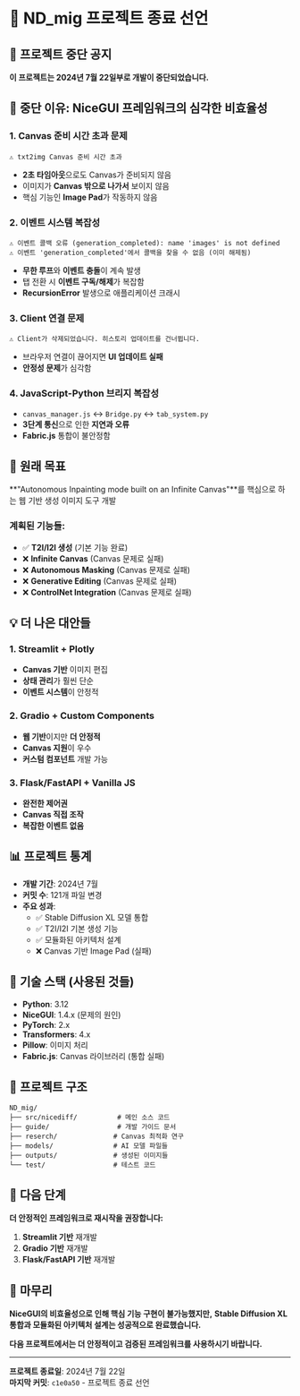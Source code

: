 # 🚫 ND_mig 프로젝트 종료 선언

## 📢 프로젝트 중단 공지

**이 프로젝트는 2024년 7월 22일부로 개발이 중단되었습니다.**

## 🚨 중단 이유: NiceGUI 프레임워크의 심각한 비효율성

### 1. **Canvas 준비 시간 초과 문제**
```
⚠️ txt2img Canvas 준비 시간 초과
```
- **2초 타임아웃**으로도 Canvas가 준비되지 않음
- 이미지가 **Canvas 밖으로 나가서** 보이지 않음
- 핵심 기능인 **Image Pad**가 작동하지 않음

### 2. **이벤트 시스템 복잡성**
```
⚠️ 이벤트 콜백 오류 (generation_completed): name 'images' is not defined
⚠️ 이벤트 'generation_completed'에서 콜백을 찾을 수 없음 (이미 해제됨)
```
- **무한 루프**와 **이벤트 충돌**이 계속 발생
- 탭 전환 시 **이벤트 구독/해제**가 복잡함
- **RecursionError** 발생으로 애플리케이션 크래시

### 3. **Client 연결 문제**
```
⚠️ Client가 삭제되었습니다. 히스토리 업데이트를 건너뜁니다.
```
- 브라우저 연결이 끊어지면 **UI 업데이트 실패**
- **안정성 문제**가 심각함

### 4. **JavaScript-Python 브리지 복잡성**
- `canvas_manager.js` ↔ `Bridge.py` ↔ `tab_system.py`
- **3단계 통신**으로 인한 **지연과 오류**
- **Fabric.js** 통합이 불안정함

## 🎯 원래 목표

**"Autonomous Inpainting mode built on an Infinite Canvas"**를 핵심으로 하는 웹 기반 생성 이미지 도구 개발

### 계획된 기능들:
- ✅ **T2I/I2I 생성** (기본 기능 완료)
- ❌ **Infinite Canvas** (Canvas 문제로 실패)
- ❌ **Autonomous Masking** (Canvas 문제로 실패)
- ❌ **Generative Editing** (Canvas 문제로 실패)
- ❌ **ControlNet Integration** (Canvas 문제로 실패)

## 💡 더 나은 대안들

### 1. **Streamlit + Plotly**
- **Canvas 기반** 이미지 편집
- **상태 관리**가 훨씬 단순
- **이벤트 시스템**이 안정적

### 2. **Gradio + Custom Components**
- **웹 기반**이지만 **더 안정적**
- **Canvas 지원**이 우수
- **커스텀 컴포넌트** 개발 가능

### 3. **Flask/FastAPI + Vanilla JS**
- **완전한 제어권**
- **Canvas 직접 조작**
- **복잡한 이벤트 없음**

## 📊 프로젝트 통계

- **개발 기간**: 2024년 7월
- **커밋 수**: 121개 파일 변경
- **주요 성과**: 
  - ✅ Stable Diffusion XL 모델 통합
  - ✅ T2I/I2I 기본 생성 기능
  - ✅ 모듈화된 아키텍처 설계
  - ❌ Canvas 기반 Image Pad (실패)

## 🔧 기술 스택 (사용된 것들)

- **Python**: 3.12
- **NiceGUI**: 1.4.x (문제의 원인)
- **PyTorch**: 2.x
- **Transformers**: 4.x
- **Pillow**: 이미지 처리
- **Fabric.js**: Canvas 라이브러리 (통합 실패)

## 📁 프로젝트 구조

```
ND_mig/
├── src/nicediff/          # 메인 소스 코드
├── guide/                 # 개발 가이드 문서
├── reserch/              # Canvas 최적화 연구
├── models/               # AI 모델 파일들
├── outputs/              # 생성된 이미지들
└── test/                 # 테스트 코드
```

## 🚀 다음 단계

**더 안정적인 프레임워크로 재시작을 권장합니다:**

1. **Streamlit 기반** 재개발
2. **Gradio 기반** 재개발  
3. **Flask/FastAPI 기반** 재개발

## 👋 마무리

**NiceGUI의 비효율성으로 인해 핵심 기능 구현이 불가능했지만,**
**Stable Diffusion XL 통합과 모듈화된 아키텍처 설계는 성공적으로 완료했습니다.**

**다음 프로젝트에서는 더 안정적이고 검증된 프레임워크를 사용하시기 바랍니다.**

---

**프로젝트 종료일**: 2024년 7월 22일  
**마지막 커밋**: `c1e0a50` - 프로젝트 종료 선언 
